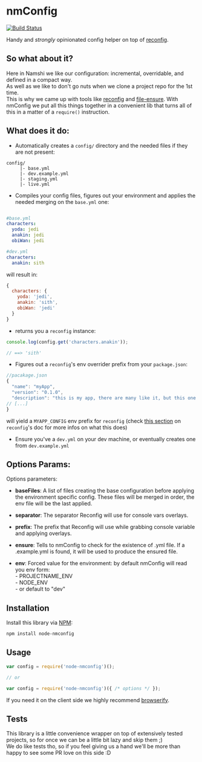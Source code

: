 # nmConfig

[![Build Status](https://travis-ci.org/namshi/reconfig.svg?branch=travis)](https://travis-ci.org/namshi/reconfig)

Handy and _strongly_ opinionated config helper on top of [reconfig](https://github.com/namshi/reconfig).

## So what about it?
Here in Namshi we like our configuration: incremental, overridable, and defined in a compact way.<br/>
As well as we like to don't go nuts when we clone a project repo for the 1st time.<br/>
This is why we came up with tools like [reconfig](https://github.com/namshi/reconfig) and [file-ensure](https://github.com/namshi/node-file-ensure). With nmConfig we put all this things together in a convenient lib that turns all of this in a matter of a `require()` instruction.

## What does it do:

- Automatically creates a `config/` directory and the needed files if they are not present:

```
config/
     |- base.yml
     |- dev.example.yml
     |- staging.yml
     |- live.yml
```
- Compiles your config files, figures out your environment and applies the needed merging on the `base.yml` one:

```yml

#base.yml
characters:
  yoda: jedi
  anakin: jedi
  obiWan: jedi

#dev.yml
characters:
  anakin: sith

```

will result in:

```javascript
{
  characters: {
    yoda: 'jedi',
    anakin: 'sith',
    obiWan: 'jedi'
  }
}
```

- returns you a `reconfig` instance:
```javascript
console.log(config.get('characters.anakin'));

// ==> 'sith'
```

- Figures out a `reconfig`'s env overrider prefix from your `package.json`:

```javascript
//pacakage.json
{
  "name": "myApp",
  "version": "0.1.0",
  "description": "this is my app, there are many like it, but this one is mine!"
// [...]
}
```

will yield a `MYAPP_CONFIG` env prefix for `reconfig` (check [this section](https://github.com/namshi/reconfig#nodejs-specifics) on `reconfig`'s doc for more infos on what this does)

- Ensure you've a `dev.yml` on your dev machine, or eventually creates one from `dev.example.yml`

## Options Params:
Options parameters:

- **baseFiles**: A list of files creating the base configuration
                 before applying the environment specific config.
                 These files will be merged in order, the env file
                 will be the last applied.

- **separator**: The separator Reconfig will use for console vars
                 overlays.

- **prefix**:    The prefix that Reconfig will use while grabbing
                 console variable and applying overlays.

- **ensure**:    Tells to nmConfig to check for the existence of <filename>.yml file.
                 If a <fileName>.example.yml is found, it will be used to produce
                 the ensured file.

- **env**:       Forced value for the environment:
                 by default nmConfig will read you env form:<br/>
                  - PROJECTNAME_ENV <br/>
                  - NODE_ENV<br/>
                  - or default to "dev"

## Installation

Install this library via [NPM](https://www.npmjs.org/package/node-nmconfig):

``` bash
npm install node-nmconfig
```

## Usage
```javascript
var config = require('node-nmconfig')();

// or

var config = require('node-nmconfig')({ /* options */ });

```

If you need it on the client side we highly recommend
[browserify](http://browserify.org/).

## Tests
This library is a little convenience wrapper on top of extensively tested projects,
so for once we can be a little bit lazy and skip them ;)<br/>
We do like tests tho, so if you feel giving us a hand we'll be more than happy
to see some PR love on this side :D
